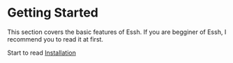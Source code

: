 # Getting Started

This section covers the basic features of Essh. If you are begginer of Essh, I recommend you to read it at first.

Start to read [Installation](getting-started_installation.md)
